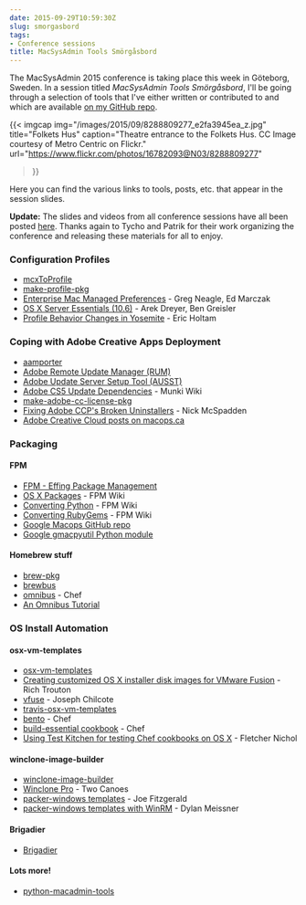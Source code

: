 ```yaml
---
date: 2015-09-29T10:59:30Z
slug: smorgasbord
tags:
- Conference sessions
title: MacSysAdmin Tools Smörgåsbord
---
```


The MacSysAdmin 2015 conference is taking place this week in Göteborg, Sweden. In a session titled _MacSysAdmin Tools Smörgåsbord_, I'll be going through a selection of tools that I've either written or contributed to and which are available [on my GitHub repo](https://github.com/timsutton).

{{< imgcap
  img="/images/2015/09/8288809277_e2fa3945ea_z.jpg"
  title="Folkets Hus"
  caption="Theatre entrance to the Folkets Hus. CC Image courtesy of Metro Centric on Flickr."
  url="https://www.flickr.com/photos/16782093@N03/8288809277"
>}}

Here you can find the various links to tools, posts, etc. that appear in the session slides.

**Update:** The slides and videos from all conference sessions have all been posted [here](http://docs.macsysadmin.se/2015/2015doc.html). Thanks again to Tycho and Patrik for their work organizing the conference and releasing these materials for all to enjoy.



### Configuration Profiles
  * [mcxToProfile](https://github.com/timsutton/mcxToProfile)
  * [make-profile-pkg](https://github.com/timsutton/make-profile-pkg)
  * [Enterprise Mac Managed Preferences](http://www.apress.com/9781430229377) - Greg Neagle, Ed Marczak
  * [OS X Server Essentials (10.6)](http://www.peachpit.com/store/apple-training-series-mac-os-x-server-essentials-v10-9780321635334) - Arek Dreyer, Ben Greisler
  * [Profile Behavior Changes in Yosemite](https://osxbytes.wordpress.com/2015/02/25/profile-behavior-changes-in-yosemite/) - Eric Holtam

### Coping with Adobe Creative Apps Deployment
  * [aamporter](https://github.com/timsutton/aamporter)
  * [Adobe Remote Update Manager (RUM)](http://helpx.adobe.com/creative-cloud/packager/using-remote-update-manager.html)
  * [Adobe Update Server Setup Tool (AUSST)](https://helpx.adobe.com/creative-cloud/packager/update-server-setup-tool.html)
  * [Adobe CS5 Update Dependencies](https://github.com/munki/munki/wiki/Adobe%20CS5%20Update%20Dependencies) - Munki Wiki
  * [make-adobe-cc-license-pkg](https://github.com/timsutton/make-adobe-cc-license-pkg)
  * [Fixing Adobe CCP's Broken Uninstallers](https://osxdominion.wordpress.com/2015/04/23/fixing-adobe-ccps-broken-uninstallers) - Nick McSpadden
  * [Adobe Creative Cloud posts on macops.ca](/tags/creative-cloud)

### Packaging

#### FPM
  * [FPM - Effing Package Management](https://github.com/jordansissel/fpm)
  * [OS X Packages](https://github.com/jordansissel/fpm/wiki/OS-X-packages) - FPM Wiki
  * [Converting Python](https://github.com/jordansissel/fpm/wiki/ConvertingPython) - FPM Wiki
  * [Converting RubyGems](https://github.com/jordansissel/fpm/wiki/ConvertingGems) - FPM Wiki
  * [Google Macops GitHub repo](https://github.com/google/macops)
  * [Google gmacpyutil Python module](https://github.com/google/macops/tree/master/gmacpyutil)

#### Homebrew stuff
  * [brew-pkg](https://github.com/timsutton/brew-pkg)
  * [brewbus](https://github.com/timsutton/brewbus)
  * [omnibus](https://github.com/chef/omnibus) - Chef
  * [An Omnibus Tutorial](http://blog.scoutapp.com/articles/2013/06/21/omnibus-tutorial-package-a-standalone-ruby-gem)

### OS Install Automation

#### osx-vm-templates
  * [osx-vm-templates](https://github.com/timsutton/osx-vm-templates)
  * [Creating customized OS X installer disk images for VMware Fusion](https://derflounder.wordpress.com/2013/08/02/creating-customized-os-x-installer-disk-images-for-vmware-fusion/) - Rich Trouton
  * [vfuse](https://github.com/chilcote/vfuse) - Joseph Chilcote
  * [travis-osx-vm-templates](https://github.com/ayufan/travis-osx-vm-templates)
  * [bento](https://github.com/chef/bento) - Chef
  * [build-essential cookbook](https://github.com/chef-cookbooks/build-essential) - Chef
  * [Using Test Kitchen for testing Chef cookbooks on OS X](https://gist.github.com/fnichol/8609348) - Fletcher Nichol

#### winclone-image-builder
  * [winclone-image-builder](https://github.com/timsutton/winclone-image-builder)
  * [Winclone Pro](https://twocanoes.com/products/mac/winclone/) - Two Canoes
  * [packer-windows templates](https://github.com/joefitzgerald/packer-windows) - Joe Fitzgerald
  * [packer-windows templates with WinRM](https://github.com/dylanmei/packer-windows-templates) - Dylan Meissner

#### Brigadier

  * [Brigadier](https://github.com/timsutton/brigadier)

#### Lots more!

  * [python-macadmin-tools](https://github.com/timsutton/python-macadmin-tools)
